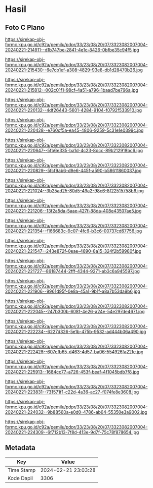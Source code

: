 # Hasil

## Foto C Plano

https://sirekap-obj-formc.kpu.go.id/c92a/pemilu/pdpr/33/23/08/20/07/3323082007004-20240221-214911--d1b747be-2841-4e1c-8426-0bfbe35c94f5.jpg

https://sirekap-obj-formc.kpu.go.id/c92a/pemilu/pdpr/33/23/08/20/07/3323082007004-20240221-215430--6e7cb1ef-a308-4829-93e8-db1d28470b26.jpg

https://sirekap-obj-formc.kpu.go.id/c92a/pemilu/pdpr/33/23/08/20/07/3323082007004-20240221-215812--002c01f1-98cf-4a51-a796-1baad7be796a.jpg

https://sirekap-obj-formc.kpu.go.id/c92a/pemilu/pdpr/33/23/08/20/07/3323082007004-20240221-220132--4df26443-5601-4284-9104-f0792f533910.jpg

https://sirekap-obj-formc.kpu.go.id/c92a/pemilu/pdpr/33/23/08/20/07/3323082007004-20240221-220428--e760cf5a-ea45-4806-9259-5c31e1e0399c.jpg

https://sirekap-obj-formc.kpu.go.id/c92a/pemilu/pdpr/33/23/08/20/07/3323082007004-20240221-220647--5fb6e335-ba1d-4c23-8dcc-89b212918bc6.jpg

https://sirekap-obj-formc.kpu.go.id/c92a/pemilu/pdpr/33/23/08/20/07/3323082007004-20240221-220829--5fcf9ab6-d9e6-445f-a590-b58611860037.jpg

https://sirekap-obj-formc.kpu.go.id/c92a/pemilu/pdpr/33/23/08/20/07/3323082007004-20240221-221024--3b25ad25-80d5-49a2-98c6-8f22515758b6.jpg

https://sirekap-obj-formc.kpu.go.id/c92a/pemilu/pdpr/33/23/08/20/07/3323082007004-20240221-221206--13f2a5da-5aae-427f-88da-408e43507ae5.jpg

https://sirekap-obj-formc.kpu.go.id/c92a/pemilu/pdpr/33/23/08/20/07/3323082007004-20240221-221354--f166683c-9c07-4fc6-b3c6-00737cd67756.jpg

https://sirekap-obj-formc.kpu.go.id/c92a/pemilu/pdpr/33/23/08/20/07/3323082007004-20240221-221547--243e872f-0eae-4890-8a15-324f2b59980f.jpg

https://sirekap-obj-formc.kpu.go.id/c92a/pemilu/pdpr/33/23/08/20/07/3323082007004-20240221-221727--86187444-2fff-4344-9271-ab3c6a945597.jpg

https://sirekap-obj-formc.kpu.go.id/c92a/pemilu/pdpr/33/23/08/20/07/3323082007004-20240221-221906--9961d95f-0e8a-45a1-9b1f-a8a7b53da9b6.jpg

https://sirekap-obj-formc.kpu.go.id/c92a/pemilu/pdpr/33/23/08/20/07/3323082007004-20240221-222045--247b300b-6081-4e26-a24e-54e297de467f.jpg

https://sirekap-obj-formc.kpu.go.id/c92a/pemilu/pdpr/33/23/08/20/07/3323082007004-20240221-222234--6227d326-5e1b-475b-9532-ad444b06a490.jpg

https://sirekap-obj-formc.kpu.go.id/c92a/pemilu/pdpr/33/23/08/20/07/3323082007004-20240221-222428--607efb65-d463-4d57-ba06-554926fa22fe.jpg

https://sirekap-obj-formc.kpu.go.id/c92a/pemilu/pdpr/33/23/08/20/07/3323082007004-20240221-225913--1684cc77-a726-453f-beaf-4f1045bdb7f8.jpg

https://sirekap-obj-formc.kpu.go.id/c92a/pemilu/pdpr/33/23/08/20/07/3323082007004-20240221-223831--731571f1-c22d-4a36-ac27-f074fe8e3608.jpg

https://sirekap-obj-formc.kpu.go.id/c92a/pemilu/pdpr/33/23/08/20/07/3323082007004-20240221-224032--9b88560a-e0d0-4786-ab64-55350e3a9002.jpg

https://sirekap-obj-formc.kpu.go.id/c92a/pemilu/pdpr/33/23/08/20/07/3323082007004-20240221-224309--6f712b13-7f8d-413e-9d7f-75c78f878654.jpg


## Metadata

| Key        | Value               |
| ---------- | ------------------- |
| Time Stamp | 2024-02-21 23:03:28 |
| Kode Dapil | 3306                |




